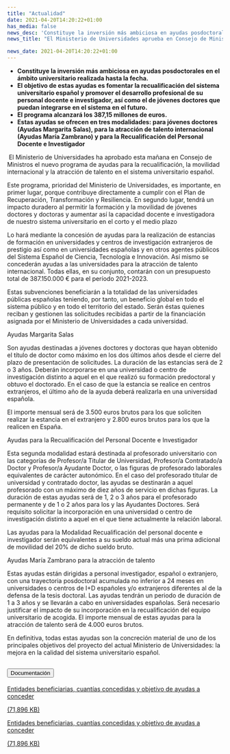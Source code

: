 ```yaml
---
title: "Actualidad"   
date: 2021-04-20T14:20:22+01:00
has_media: false
news_desc: 'Constituye la inversión más ambiciosa en ayudas posdoctorales en el ámbito universitario realizada hasta la fecha. El objetivo de estas ayudas es fomentar la recualificación del sistema universitario español y promover el desarrollo profesional de su personal docente e investigador, así como el de jóvenes doctores que puedan integrarse en el sistema en el futuro. El programa alcanzará los 387,15 millones de euros. Estas ayudas se ofrecen en tres modalidades: para jóvenes doctores (Ayudas Margarita Salas), para la atracción de talento internacional (Ayudas María Zambrano) y para la Recualificación del Personal Docente e Investigador'
news_title: "El Ministerio de Universidades aprueba en Consejo de Ministros el programa de ayudas para fomentar la recualificación y la movilidad internacional"

news_date: 2021-04-20T14:20:22+01:00
---
```

<ul>
<li><b>Constituye la inversi&oacute;n m&aacute;s ambiciosa en ayudas posdoctorales en el &aacute;mbito universitario realizada hasta la fecha.</b></li>
<li><b>El objetivo de estas ayudas es fomentar la recualificaci&oacute;n del sistema universitario espa&ntilde;ol y promover el desarrollo profesional de su personal docente e investigador, as&iacute; como el de j&oacute;venes doctores que puedan integrarse en el sistema en el futuro.</b></li>
<li><b>El programa alcanzar&aacute; los 387,15 millones de euros.</b></li>
<li><b>Estas ayudas se ofrecen en tres modalidades: para j&oacute;venes doctores (Ayudas Margarita Salas), para la atracci&oacute;n de talento internacional (Ayudas Mar&iacute;a Zambrano) y para la Recualificaci&oacute;n del Personal Docente e Investigador</b></li>
</ul>
<p>&nbsp;El Ministerio de Universidades ha aprobado esta ma&ntilde;ana en Consejo de Ministros el nuevo programa de ayudas para la recualificaci&oacute;n, la movilidad internacional y la atracci&oacute;n de talento en el sistema universitario espa&ntilde;ol.</p>
<p>Este programa, prioridad del Ministerio de Universidades, es importante, en primer lugar, porque contribuye directamente a cumplir con el Plan de Recuperaci&oacute;n, Transformaci&oacute;n y Resiliencia. En segundo lugar, tendr&aacute; un impacto duradero al permitir la formaci&oacute;n y la movilidad de j&oacute;venes doctores y doctoras y aumentar as&iacute; la capacidad docente e investigadora de nuestro sistema universitario en el corto y el medio plazo</p>
<p>Lo har&aacute; mediante la concesi&oacute;n de ayudas para la realizaci&oacute;n de estancias de formaci&oacute;n en universidades y centros de investigaci&oacute;n extranjeros de prestigio as&iacute; como en universidades espa&ntilde;olas y en otros agentes p&uacute;blicos del Sistema Espa&ntilde;ol de Ciencia, Tecnolog&iacute;a e Innovaci&oacute;n. As&iacute; mismo se conceder&aacute;n ayudas a las universidades para la atracci&oacute;n de talento internacional. Todas ellas, en su conjunto, contar&aacute;n con un presupuesto total de 387.150.000 &euro; para el per&iacute;odo 2021-2023.</p>
<p>Estas subvenciones beneficiar&aacute;n a la totalidad de las universidades p&uacute;blicas espa&ntilde;olas teniendo, por tanto, un beneficio global en todo el sistema p&uacute;blico y en todo el territorio del estado. Ser&aacute;n &eacute;stas quienes reciban y gestionen las solicitudes recibidas a partir de la financiaci&oacute;n asignada por el Ministerio de Universidades a cada universidad.</p>
<p>Ayudas Margarita Salas</p>
<p>Son ayudas destinadas a j&oacute;venes doctores y doctoras que hayan obtenido el t&iacute;tulo de doctor como m&aacute;ximo en los dos &uacute;ltimos a&ntilde;os desde el cierre del plazo de presentaci&oacute;n de solicitudes. La duraci&oacute;n de las estancias ser&aacute; de 2 o 3 a&ntilde;os. Deber&aacute;n incorporarse en una universidad o centro de investigaci&oacute;n distinto a aquel en el que realiz&oacute; su formaci&oacute;n predoctoral y obtuvo el doctorado. En el caso de que la estancia se realice en centros extranjeros, el &uacute;ltimo a&ntilde;o de la ayuda deber&aacute; realizarla en una universidad espa&ntilde;ola.</p>
<p>El importe mensual ser&aacute; de 3.500 euros brutos para los que soliciten realizar la estancia en el extranjero y 2.800 euros brutos para los que la realicen en Espa&ntilde;a.</p>
<p>Ayudas para la Recualificaci&oacute;n del Personal Docente e Investigador</p>
<p>Esta segunda modalidad estar&aacute; destinada al profesorado universitario con las categor&iacute;as de Profesor/a Titular de Universidad, Profesor/a Contratado/a Doctor y Profesor/a Ayudante Doctor, o las figuras de profesorado laborales equivalentes de car&aacute;cter auton&oacute;mico. En el caso del profesorado titular de universidad y contratado doctor, las ayudas se destinar&aacute;n a aquel profesorado con un m&aacute;ximo de diez a&ntilde;os de servicio en dichas figuras. La duraci&oacute;n de estas ayudas ser&aacute; de 1, 2 o 3 a&ntilde;os para el profesorado permanente y de 1 o 2 a&ntilde;os para los y las Ayudantes Doctores. Ser&aacute; requisito solicitar la incorporaci&oacute;n en una universidad o centro de investigaci&oacute;n distinto a aquel en el que tiene actualmente la relaci&oacute;n laboral.</p>
<p>Las ayudas para la Modalidad Recualificaci&oacute;n del personal docente e investigador ser&aacute;n equivalentes a su sueldo actual m&aacute;s una prima adicional de movilidad del 20% de dicho sueldo bruto.</p>
<p>Ayudas Mar&iacute;a Zambrano para la atracci&oacute;n de talento</p>
<p>Estas ayudas est&aacute;n dirigidas a personal investigador, espa&ntilde;ol o extranjero, con una trayectoria posdoctoral acumulada no inferior a 24 meses en universidades o centros de I+D espa&ntilde;oles y/o extranjeros diferentes al de la defensa de la tesis doctoral. Las ayudas tendr&aacute;n un periodo de duraci&oacute;n de 1 a 3 a&ntilde;os y se llevar&aacute;n a cabo en universidades espa&ntilde;olas. Ser&aacute; necesario justificar el impacto de su incorporaci&oacute;n en la recualificaci&oacute;n del equipo universitario de acogida. El importe mensual de estas ayudas para la atracci&oacute;n de talento ser&aacute; de 4.000 euros brutos.</p>
<p>En definitiva, todas estas ayudas son la concreci&oacute;n material de uno de los principales objetivos del proyecto del actual Ministerio de Universidades: la mejora en la calidad del sistema universitario espa&ntilde;ol.</p>
	<!--
	<div class="row"> 
		<div class="col-12 box_card_title d-flex"> 
			<h3 class="title_separador"><i class="fas fa-download"></i>Información relacionada</h3> 
		</div> 
		<div class="col-lg-12 box_card"> <p>Entidades beneficiarias, cuantías concedidas y objetivo de ayudas a conceder</p> 
		</div> 
		<div class="col-lg-12 cards_download_cnt">  
			<div class="row"> 
				<div class="download_card"> 
					<a class="card" href="{{<siteurl>}}documentos/PDF/news/Entidades_beneficiarias_cuantias_concedidas.pdf" target="_blank"> 
					<div class="card-header"> 
						   <i class="fal fa-download"></i> 
					</div> </a> 
					<div class="card-body"> 
						<p class="text_file"><a class="card" href="{{<siteurl>}}documentos/PDF/news/Entidades_beneficiarias_cuantias_concedidas.pdf" target="_blank">  
						<span class="tit">Entidades_beneficiarias_cuantias_concedidas</span></a> <i class="fal fa-file-_icon"></i>( 71,896 KB)</p> 
					</div>
				</div> 		
			</div> 
		</div> 
	</div>
	-->
<section>
    <article>
        <div class="container">
            <div class="row my-45 justify-content-md-center">
                <div class="col-md-10 content_collapse">
                    <div class="accordion accordion_alt" id="accordeonAlt">
                        <div class="accordion-item">
                            <h2 class="accordion-header" id="accordionAltHeading2">
                                <button class="accordion-button expanded" type="button" data-bs-toggle="collapse" data-bs-target="#accordionAlt2" aria-expanded="false" aria-controls="accordionAlt2">
                                    <span class="icon"><i class="fas fa-file-pdf"></i></span>Documentación
                                </button>
                            </h2>
                            <div id="accordionAlt2" class="accordion-collapse collapse show" aria-labelledby="accordionAltHeading2">
                                <div class="accordion-body">
                                    <div id="section_link">
                                        <div class="container-fluid sp">
                                            <div class="row w-100">
                                                <div class="col-lg-12 cards_download_cnt">
                                                    <div class="row jcc_mobile">
                                                        <div class="download_card">
                                                            <a class="card flex-column" href="{{<siteurl>}}documentos/PDF/news/Entidades_beneficiarias_cuantias_concedidas.pdf" target="_blank">
                                                                <div class="card-header">
                                                                    <i class="fal fa-download"></i>
                                                                </div>
                                                                <div class="card-body">
                                                                    <p class="text_body">Entidades beneficiarias, cuantías concedidas y objetivo de ayudas a conceder</p>
                                                                    <p class="text_file">
                                                                        <i class="fal fa-file-pdf pdf_icon"></i> (71,896 KB)
                                                                    </p>
                                                                </div>
                                                            </a>
                                                        </div>
                                                    </div>
                                                </div>
                                                <!-- MOBILE VERSION WITH SLIDER -->
                                                <div class="col-12" id="section_box_download_card_slider">
                                                    <div class="swiper" id="slider_download_archive">
                                                        <div class="swiper-wrapper">
                                                        <div class="swiper-slide">
                                                            <div class="download_card">
                                                                <a class="card" href="{{<siteurl>}}documentos/PDF/news/Entidades_beneficiarias_cuantias_concedidas.pdf" target="_blank">
                                                                    <div class="card-header">
                                                                        <i class="fal fa-download"></i>
                                                                    </div>
                                                                    <div class="card-body">
                                                                        <p class="text_body">Entidades beneficiarias, cuantías concedidas y objetivo de ayudas a conceder</p>
                                                                        <p class="text_file">
                                                                            <i class="fal fa-file-pdf pdf_icon"></i>(71,896 KB)
                                                                        </p>
                                                                    </div>
                                                                </a>
                                                            </div>
                                                        </div>
                                                        </div>
                                                        <div class="swiper-pagination"></div>
                                                    </div>
                                                </div>
                                            </div>
                                        </div>
                                    </div>
                                </div>
                            </div>
                        </div>
                    </div>
                </div>
            </div>
        </div>
    </article> 
</section>